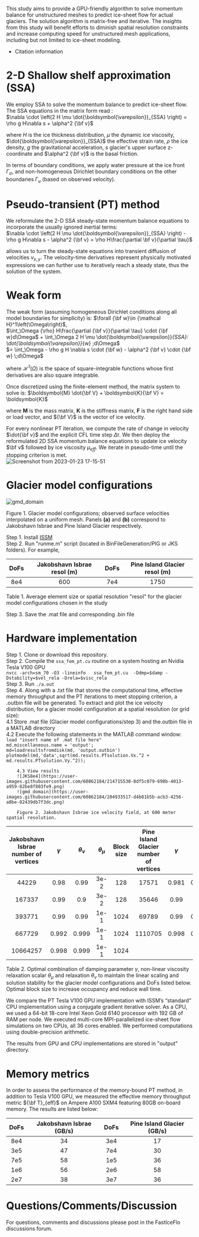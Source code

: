 
This study aims to provide a GPU-friendly algorithm to solve momentum balance for unstructured meshes to predict ice-sheet flow for actual glaciers. The solution algorithm is matrix-free and iterative. The insights from this study will benefit efforts to diminish spatial resolution constraints and increase computing speed for unstructured mesh applications, including but not limited to ice-sheet modeling.


- Citation information


# 2-D Shallow shelf approximation (SSA)
We employ SSA to solve the momentum balance to predict ice-sheet flow. The SSA equations in the matrix form read : <br>
$\nabla \cdot \left(2 H \mu \dot{\boldsymbol{\varepsilon}}_{SSA} \right) = \rho g H\nabla s  + \alpha^2 {\bf v}$

where $H$  is the ice thickness distribution, $\mu$ the dynamic ice viscosity, $\dot{\boldsymbol{\varepsilon}}_{SSA}$ the effective strain rate, $\rho$ the ice density, $g$ the gravitational acceleration, $s$ glacier's upper surface z-coordinate and $\alpha^2 {\bf v}$ is the basal friction. <br>

In terms of  boundary conditions, we apply water pressure  at the ice front $\Gamma_{\sigma}$, and non-homogeneous Dirichlet boundary conditions on the other boundaries $\Gamma_u$ (based on observed velocity). 

# Pseudo-transient (PT) method
We reformulate the 2-D SSA steady-state momentum balance equations to incorporate the usually ignored inertial terms: <br>
$\nabla \cdot \left(2 H \mu \dot{\boldsymbol{\varepsilon}}_{SSA} \right) -\rho g H\nabla s  - \alpha^2 {\bf v} = \rho H\frac{\partial \bf v}{\partial \tau}$

allows us to turn the steady-state equations into transient diffusion of velocities $v_{x,y}$. The velocity-time derivatives represent physically motivated expressions we can further use to iteratively reach a steady state, thus the solution of the system.

# Weak form
The weak form (assuming homogeneous Dirichlet conditions along all model boundaries for simplicity) is: $\forall {\bf w}\in {\mathcal H}^1\left(\Omega\right)$, <br>
$\int_\Omega {\rho} H\frac{\partial {\bf v}}{\partial \tau} \cdot {\bf w}d\Omega$ +  \int_\Omega  2 H \mu \dot{\boldsymbol{\varepsilon}}_{SSA}: \dot{\boldsymbol{\varepsilon}}_{w} \;d\Omega$ <br>
$= \int_\Omega  - \rho g H \nabla s \cdot {\bf w} - \alpha^2 {\bf v} \cdot {\bf w} \;d\Omega$

where ${\mathcal H}^1\left(\Omega\right)$ is the space of square-integrable functions whose first derivatives are also square integrable. 

Once discretized using the finite-element method, the matrix system to solve is:
$\boldsymbol{M} \dot{\bf V} + \boldsymbol{K}{\bf V} = \boldsymbol{K}$ <br>

where $\boldsymbol{M}$ is the mass matrix, $\boldsymbol{K}$ is the stiffness matrix, $\boldsymbol{F}$ is the right hand side or load vector, and ${\bf V}$ is the vector of ice velocity.

For every nonlinear PT iteration,  we compute the rate of change in velocity $\dot{\bf v}$ and the explicit CFL time step $\Delta \tau$. We then deploy the reformulated 2D SSA momentum balance equations  to update ice velocity $\bf v$ followed by ice viscosity $\mu_{eff}$.  We iterate in pseudo-time until the stopping criterion is met. <br>
![Screenshot from 2023-01-23 17-15-51](https://user-images.githubusercontent.com/60862184/214173707-a8d442a9-8933-49ec-8b6b-806212e7a8d2.png)

# Glacier model configurations 

![gmd_domain](https://user-images.githubusercontent.com/60862184/204933517-d4b81b5b-acb3-4256-a8be-02439db7f3dc.png)

Figure 1. Glacier model configurations; observed surface velocities interpolated on a uniform mesh. Panels $\textbf{(a)}$ and $\textbf{(b)}$  correspond to Jakobshavn Isbrae and Pine Island Glacier respectively.

Step 1. Install [ISSM](https://issm.jpl.nasa.gov/download/) <br>
Step 2. Run "runme.m" script (located in BinFileGeneration/PIG or JKS folders). For example, <br>
 
| DoFs |  Jakobshavn Isbrae resol (m) | DoFs | Pine Island Glacier resol (m)|       
| :----: | :----: | :----: | :----: | 
| 8e4 | 600 | 7e4 | 1750 | 

Table 1.  Average element size or spatial resolution "resol" for the glacier model configurations chosen in the study <br>

Step 3. Save the .mat file and corresponding .bin file


# Hardware implementation
Step 1. Clone or download this repository.  <br>
Step 2. Compile the `ssa_fem_pt.cu` routine on a system hosting an Nvidia Tesla V100 GPU <br>
`nvcc -arch=sm_70 -O3 -lineinfo   ssa_fem_pt.cu  -Ddmp=$damp -Dstability=$vel_rela -Drela=$visc_rela`   <br>
Step 3. Run `./a.out` <br>
Step 4. Along with a .txt file that stores the computational time, effective memory throughput and the PT iterations to meet stopping criterion, a .outbin file will be generated.  To extract and plot the ice velocity distribution, for a glacier model configuration at a spatial resolution (or grid size): <br>
         4.1 Store .mat file (Glacier model configurations/step 3) and the.outbin file in a MATLAB directory <br>
         4.2 Execute the following statements in the MATLAB command window: <br>
        `load "insert name of .mat file here"`  <br>
        `md.miscellaneous.name = 'output';` <br>
        `md=loadresultsfromdisk(md, 'output.outbin')` <br>
        `plotmodel(md,'data',sqrt(md.results.PTsolution.Vx.^2 + md.results.PTsolution.Vy.^2));` <br>
                                                                                        
        4.3 View results 
        ![JKS8e4](https://user-images.githubusercontent.com/60862184/214715530-8df5c079-698b-4013-a959-82be8f803fe9.png)
        ![gmd_domain](https://user-images.githubusercontent.com/60862184/204933517-d4b81b5b-acb3-4256-a8be-02439db7f3dc.png)

        Figure 2. Jakobshavn Isbrae ice velocity field, at 600 meter spatial resolution. 
        
| Jakobshavn Isbrae number of vertices | $\gamma$  | $\theta_v$ | $\theta_{\mu}$ | Block size | Pine Island Glacier number of vertices | $\gamma$ | $\theta_v$ | $\theta_{\mu}$ |Block size |
| :----: | :----: | :----: | :----: |:----: | :----: | :----: | :----: | :----: | :----: |
| 44229 | 0.98 | 0.99 | 3e-2 | 128 | 17571 | 0.981 | 0.967 | 7e-2 | 128 |
| 167337 | 0.99 | 0.9 | 3e-2 | 128 | 35646 | 0.99 | 0.9 | 3e-2 | 256 |
| 393771 | 0.99 | 0.99 | 1e-1 | 1024 | 69789 | 0.99 | 0.993 | 1e-1 | 512 |
| 667729 | 0.992 | 0.999 | 1e-1 | 1024 | 1110705 | 0.998 | 0.991 | 1e-1 | 1024 |
| 10664257 | 0.998 | 0.999 | 1e-1 | 1024 |

Table 2. Optimal combination of damping parameter $\gamma$,  non-linear viscosity relaxation scalar $\theta_{\mu}$ and relaxation $\theta_v$  to maintain the linear scaling and solution stability for the glacier model configurations and DoFs listed below. Optimal block size to increase occupancy and reduce wall time.

We compare the PT Tesla V100 GPU implementation with ISSM’s “standard” CPU implementation using a conjugate gradient iterative solver. As a CPU, we used a 64-bit 18-core Intel Xeon Gold 6140 processor with 192 GB of RAM per node. We executed multi-core MPI-parallelized ice-sheet
flow simulations on two CPUs, all 36 cores enabled. We performed computations using double-precision arithmetic. 

The results from GPU and CPU implementations are stored in "output" directory.

# Memory metrics
In order to assess the performance of the memory-bound PT method, in addition to Tesla V100 GPU, we measured the effective memory throughput metric  ${\bf T}_{eff}$ on Ampere A100 SXM4 featuring 80GB on-board memory. The results are listed below:

| DoFs |  Jakobshavn Isbrae (GB/s)  | DoFs | Pine Island Glacier (GB/s)|       
| :----: | :----: | :----: | :----: | 
| 8e4 | 34 | 3e4 | 17 | 
| 3e5 | 47 | 7e4 | 30 |
| 7e5 | 58 | 1e5 | 36 |
| 1e6 | 56 | 2e6 | 58 |
| 2e7 | 38 | 3e7 | 36 |


# Questions/Comments/Discussion
For questions, comments and discussions please post in the FastIceFlo discussions forum.
